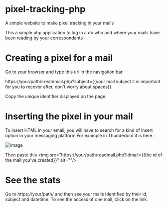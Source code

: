 # pixel-tracking-php
A simple website to make pixel tracking in your mails

This a simple php application to log in a db who and where your mails have been reading by your correspondants

# Creating a pixel for a mail
Go to your browser and type this url in the navigation bar

https://your/path/createmail.php?subject={{your mail subject it is important for you to recover after, don't worry about spaces}}

Copy the unique identifier displayed on the page.

# Inserting the pixel in your mail

To insert HTML in your email, you will have to search for a kind of insert option in your messaging platform
For example in Thunderbird it is here : 

![image](https://user-images.githubusercontent.com/74455671/117299998-6c871500-ae79-11eb-8476-099087e2a33c.png)

Then paste this \<img src="https://your/path/readmail.php?idmail={{the id of the mail you've created}}" alt=""/>

# See the stats

Go to https://your/path/ and then see your mails identified by their id, subject and datetime.
To see the access of one mail, click on the link.
